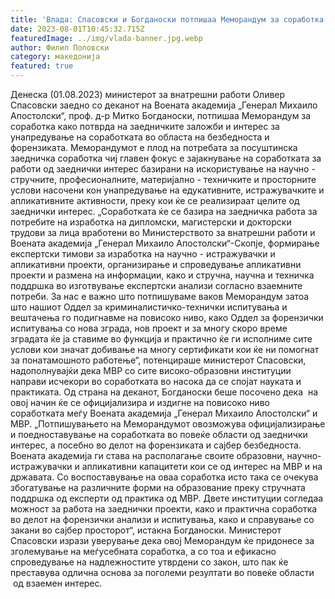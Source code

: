 ```yaml
---
title: 'Влада: Спасовски и Богданоски потпишаа Меморандум за соработка меѓу МВР и Воената академија „Генерал Михаило Апостолски“ - 01 АВГУСТ 2023'
date: 2023-08-01T10:45:32.715Z
featuredImage: ../img/vlada-banner.jpg.webp
author: Филип Поповски
category: македонија
featured: true
---
```

Денеска (01.08.2023) министерот за внатрешни работи Оливер Спасовски заедно со деканот на Воената академија „Генерал Михаило Апостолски“, проф. д-р Митко Богданоски, потпишаа Меморандум за соработка како потврда на заедничките заложби и интерес за унапредување на соработката во областа на безбедноста и форензиката.
Меморандумот е плод на потребата за посуштинска заедничка соработка чиј главен фокус е зајакнување на соработката за работи од заеднички интерес базирани на искористување на научно - стручните, професионалните, материјално - техничките и просторните услови насочени кон унапредување на едукативните, истражувачките и апликативните активности, преку кои ќе се реализираат целите од заеднички интерес.
„Соработката ќе се базира на заедничка работа за потребите на изработка на дипломски, магистерски и докторски трудови за лица вработени во Министерството за внатрешни работи и Воената академија „Генерал Михаило Апостолски“-Скопје, формирање експертски тимови за изработка на научно - истражувачки и апликативни проекти, организирање и спроведување апликативни проекти и размена на информации, како и стручна, научна и техничка поддршка во изготвување експертски анализи согласно взаемните потреби.
За нас е важно што потпишуваме ваков Меморандум затоа што нашиот Оддел за криминалистичко-технички испитувања и вештачења го подигнавме на повисоко ниво, како Оддел за форензички испитувања со нова зграда, нов проект и за многу скоро време зградата ќе ја ставиме во функција и практично ќе ги исполниме сите услови кои значат добивање на многу сертификати кои ќе ни помогнат за понатамошното работење“, потенцираше министерот Спасовски, надополнувајќи дека МВР со сите високо-образовни институции направи исчекори во соработката во насока да се спојат науката и практиката.
Од страна на деканот, Богданоски беше посочено дека  на овој начин ќе се официјализира и издигне на повисоко ниво соработката меѓу Воената академија „Генерал Михаило Апостолски“ и МВР. „Потпишувањето на Меморандумот овозможува официјализирање и поедноставување на соработката во повеќе области од заеднички интерес, а посебно во делот на форензиката и сајбер безбедноста. Воената академија ги става на располагање своите образовни, научно-истражувачки и апликативни капацитети кои се од интерес на МВР и на државата.
Со воспоставување на оваа соработка исто така се очекува збогатување на различните форми на образование преку стручната поддршка од експерти од практика од МВР.
Двете институции согледаа можност за работа на заеднички проекти, како и практична соработка во делот на форензички анализи и испитувања, како и справување со закани во сајбер просторот“, истакна Богданоски.
Министерот Спасовски изрази уверување дека овој Меморандум ќе придонесе за зголемување на меѓусебната соработка, а со тоа и ефикасно спроведување на надлежностите утврдени со закон, што пак ќе преставува одлична основа за поголеми резултати во повеќе области  од взаемен интерес.
